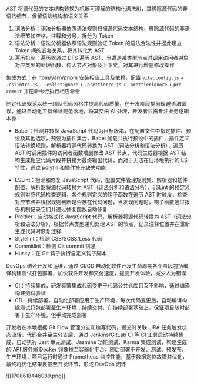 AST 将源代码的文本结构转换为机器可理解的结构化语法树，其移除源代码的非语法细节，保留语法结构和语义关系

1. 词法分析：词法分析器依照语法规则扫描源代码文本结构，移除源代码的非语法细节如空格、注释和分号，拆分为 Token
2. 语法分析：语法分析器依照语法规则验证 Token 的语法合法性并据此建立 Token 间的嵌套关系，将其转化为 AST
3. 遍历机制：遍历器通过 DFS 遍历 AST，当遭遇某类型节点时调用访问者对象对应类型的处理函数，传入节点对象及上下文，对其进行增删修改操作

集成方式：在 npm/yarn/pnpm 安装相应工具及依赖，配置 `vite.config.js` + `.eslintrc.js` + `.eslintignore` + `.prettierrc.js` + `.prettierignore` + `pre-commit` 并在命令行执行相应命令

制定代码规范以统一团队代码风格并提高代码质量，在开发阶段提前规避语法错误，通过自动化工具保证规范落地，将其交由 AI 处理，开发者只需专注业务逻辑本身

- Babel：检测并转换 JavaScript 代码为目标版本，在配置文件中指定插件、预设及其他选项，预设为插件集合，Babel 加载并执行预设中的插件，插件定义语法转换规则，解析器将源代码转换为 AST（词法分析和语法分析），遍历 AST 时调用插件的访问者函数增删修改 AST 节点，代码生成器根据 AST 结构生成相应代码片段并拼接为最终输出代码，而对于无法在旧环境执行的 ES 特性，通过 polyfill 和插件补充缺失功能
* ESLint：检测和修复 JavaScript 代码，配置文件管理规则集、解析器和插件配置，解析器将源代码转换为 AST（词法分析和语法分析），ESLint 的预定义规则对应代码检查逻辑，各个规则定义的钩子函数在遍历 AST 时触发，检查对应节点并根据规则判断是否存在代码问题，当发现问题时，钩子函数通过报告机制记录它们并通过修复函数自动修复
* Prettier：自动格式化 JavaScript 代码，解析器将源代码转换为 AST（词法分析和语法分析），根据节点类型递归处理 AST 的节点，记录注释位置并在重新生成代码时恢复注释
* Stylelint：检测 CSS/SCSS/Less 代码
* Commitlint：检测 Git commit 信息
* Husky：在 Git 钩子执行自定义钩子脚本

DevOps 结合开发和运维，通过 CI/CD 自动化软件开发生命周期各个阶段包括编译构建测试打包部署，加快软件开发和交付速度，提高开发体验，减少人为错误

- CI：持续集成，研发频繁集成代码变更于代码公共仓库且互不影响，通过编译构建测试验证
- CD：持续部署，自动化部署应用于生产环境，每次代码变更后，自动编译构建测试打包部署至生产环境；持续交付，在持续部署基础上，保证项目随时部署于生产环境，但手动完成部署

开发者在本地根据 Git Flow 管理分支和编写代码，提交时关联 JIRA 任务触发状态流转，代码合并至主分支后，通过 Jenkins/GitLab CI 等 CI 工具启动持续集成，自动执行 Jest 单元测试、Jasmine 功能测试、Karma 集成测试，构建生成的 API 服务端 Docker 镜像推至容器化平台，随后部署于开发、测试、预发布、生产环境，项目运行时通过 Prometheus 监控性能，基于数据定位故障并优化，最终将优化结果反馈至开发环节，形成 DevOps 闭环

![[1708618446089.png]]
